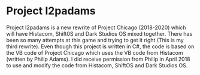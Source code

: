 # Project I2padams
Project I2padams is a new rewrite of Project Chicago (2018-2020) which will have Histacom, Shift0S and Dark Studios OS mixed together. There has been so many attempts at this game and trying to get it right (This is my third rewrite). Even though this project is written in C#, the code is based on the VB code of Project Chicago which uses the VB code from Histacom (written by Philip Adams). I did receive permission from Philip in April 2018 to use and modify the code from Histacom, ShiftOS and Dark Studios OS.
